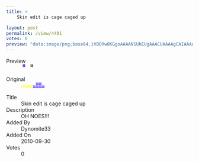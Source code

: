 ```yaml
---
title: >
    Skin edit is cage caged up

layout: post
permalink: /view/4491
votes: 0
preview: "data:image/png;base64,iVBORw0KGgoAAAANSUhEUgAAACUAAAAgCAIAAAAaMSbnAAAABnRSTlMA/wD/AP5AXyvrAAAAf0lEQVRIie2S0Q2AIAxED1bS/SdwptYPErWUpBUTY8xd+lFI6YOjUBUbWKAtP5J04HK8JehqKowqIHgkcUuDKKpnxVrKsMemmkGljkd++oJbfkrXobrbtOf6/aSC7/icn70hkZ8y5+e0goE3fr6g6bkgjzzyyCOPPPLII+8XvB1C00IjXsI5ywAAAABJRU5ErkJggg=="
---
```

<dl class="side-by-side">
<dt>Preview</dt>
<dd>
    <img class="preview" src="data:image/png;base64,iVBORw0KGgoAAAANSUhEUgAAACUAAAAgCAIAAAAaMSbnAAAABnRSTlMA/wD/AP5AXyvrAAAAf0lEQVRIie2S0Q2AIAxED1bS/SdwptYPErWUpBUTY8xd+lFI6YOjUBUbWKAtP5J04HK8JehqKowqIHgkcUuDKKpnxVrKsMemmkGljkd++oJbfkrXobrbtOf6/aSC7/icn70hkZ8y5+e0goE3fr6g6bkgjzzyyCOPPPLII+8XvB1C00IjXsI5ywAAAABJRU5ErkJggg==">
</dd>
<dt>Original</dt>
<dd>
    <img class="preview" src="data:image/png;base64,iVBORw0KGgoAAAANSUhEUgAAAEAAAAAgCAYAAACinX6EAAAAmUlEQVR42u2V0QqAIAxF/af+/9usHoIYbi4V4tY5IMpa4q7bLEWErdTaWme/y/NbAc5gZgYZgACUABmAAD0O93rNdtzt1r/1v7V7e1nf2QCXChQF69k8oTyx7PpVAbKH9G48mnt7zza5JU0yOmTmZlslEJWTVAZEvSLbA6RLYCT1nwggWwKrBJDKgFEB5J5BAAAAAAAAAPg0O26gnhjAK5dvAAAAAElFTkSuQmCC">
</dd>
<dt>Title</dt>
<dd>Skin edit is cage caged up</dd>
<dt>Description</dt>
<dd>OH NOES!!!</dd>
<dt>Added By</dt>
<dd>Dynomite33</dd>
<dt>Added On</dt>
<dd>2010-09-30</dd>
<dt>Votes</dt>
<dd>0</dd>
</dl>
